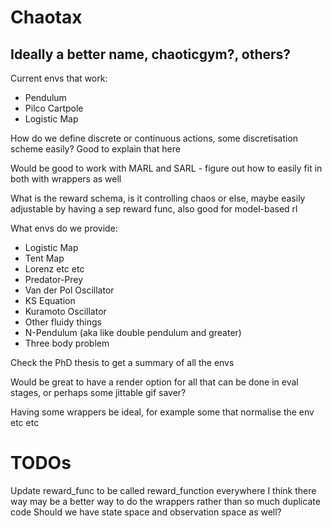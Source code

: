 # Chaotax

## Ideally a better name, chaoticgym?, others?

Current envs that work:
- Pendulum
- Pilco Cartpole
- Logistic Map

How do we define discrete or continuous actions, some discretisation scheme easily?
Good to explain that here

Would be good to work with MARL and SARL - figure out how to easily fit in both with wrappers as well

What is the reward schema, is it controlling chaos or else, maybe easily adjustable by having a sep reward func, also good for model-based rl

What envs do we provide:
- Logistic Map
- Tent Map
- Lorenz etc etc
- Predator-Prey
- Van der Pol Oscillator
- KS Equation
- Kuramoto Oscillator
- Other fluidy things
- N-Pendulum (aka like double pendulum and greater)
- Three body problem

Check the PhD thesis to get a summary of all the envs

Would be great to have a render option for all that can be done in eval stages, or perhaps some jittable gif saver?

Having some wrappers be ideal, for example some that normalise the env etc etc


# TODOs

Update reward_func to be called reward_function everywhere
I think there way may be a better way to do the wrappers rather than so much duplicate code
Should we have state space and observation space as well?